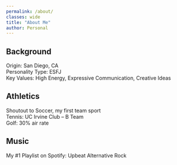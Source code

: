 ```yaml
---
permalink: /about/
classes: wide
title: "About Me"
author: Personal
---
```


## Background
Origin:			    San Diego, CA  
Personality Type:	ESFJ  
Key Values:		    High Energy, Expressive Communication, Creative Ideas

## Athletics
Shoutout to Soccer, my first team sport  
Tennis:		UC Irvine Club – B Team  
Golf:		30% air rate

## Music
My #1 Playlist on Spotify:    Upbeat Alternative Rock
